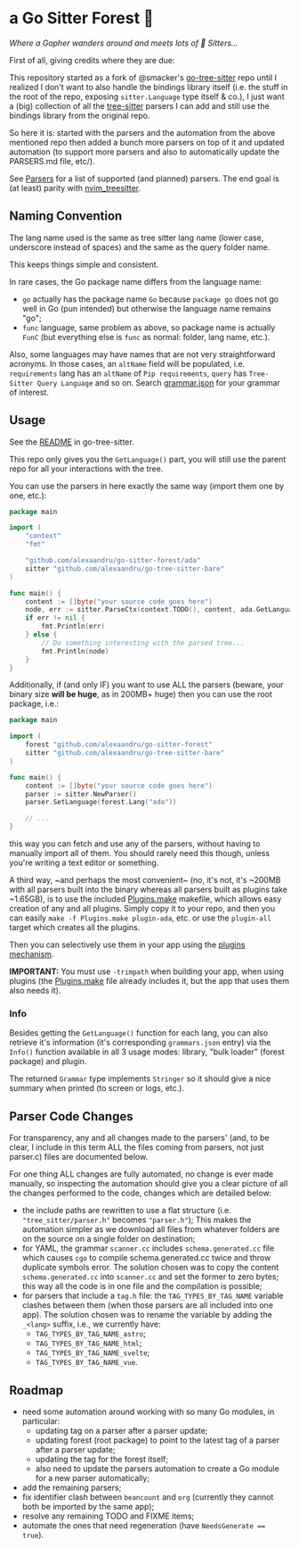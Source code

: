 # a Go Sitter Forest 🌳
_Where a Gopher wanders around and meets lots of 🌳 Sitters..._

First of all, giving credits where they are due:

This repository started as a fork of @smacker's [go-tree-sitter](https://github.com/smacker/go-tree-sitter) repo
until I realized I don't want to also handle the bindings library itself
(i.e. the stuff in the root of the repo, exposing `sitter.Language` type
itself & co.), I just want a (big) collection of all the [tree-sitter](https://github.com/tree-sitter/tree-sitter)
parsers I can add and still use the bindings library from the original repo.

So here it is: started with the parsers and the automation from the above
mentioned repo then added a bunch more parsers on top of it and updated
automation (to support more parsers and also to automatically update the
PARSERS.md file, etc/).

See [Parsers](PARSERS.md) for a list of supported (and planned) parsers.
The end goal is (at least) parity with [nvim_treesitter](https://github.com/nvim-treesitter/nvim-treesitter?tab=readme-ov-file#supported-languages).

## Naming Convention

The lang name used is the same as tree sitter lang name (lower case, underscore
instead of spaces) and the same as the query folder name.

This keeps things simple and consistent.

In rare cases, the Go package name differs from the language name: 
- `go` actually has the package name `Go` because `package go` does not go well in Go
  (pun intended) but otherwise the language name remains "go";
- `func` language, same problem as above, so package name is actually `FunC`
  (but everything else is `func` as normal: folder, lang name, etc.).

Also, some languages may have names that are not very straightforward acronyms.
In those cases, an `altName` field will be populated, i.e. `requirements` lang
has an `altName` of `Pip requirements`, `query` has `Tree-Sitter Query Language`
and so on. Search [grammar.json](grammars.json) for
your grammar of interest.

## Usage

See the [README](https://github.com/smacker/go-tree-sitter/blob/master/README.md) in go-tree-sitter.

This repo only gives you the `GetLanguage()` part, you will still use the parent
repo for all your interactions with the tree.

You can use the parsers in here exactly the same way (import them one by one, etc.):

```Go
package main

import (
	"context"
	"fmt"

	"github.com/alexaandru/go-sitter-forest/ada"
	sitter "github.com/alexaandru/go-tree-sitter-bare"
)

func main() {
	content := []byte("your source code goes here")
	node, err := sitter.ParseCtx(context.TODO(), content, ada.GetLanguage())
	if err != nil {
		fmt.Println(err)
	} else {
		// Do something interesting with the parsed tree...
		fmt.Println(node)
	}
}
```

Additionally, if (and only IF) you want to use ALL the parsers (beware, your binary
size **will be huge**, as in 200MB+ huge) then you can use the root package, i.e.:

```Go
package main

import (
    forest "github.com/alexaandru/go-sitter-forest"
    sitter "github.com/alexaandru/go-tree-sitter-bare"
)

func main() {
    content := []byte("your source code goes here")
    parser := sitter.NewParser()
    parser.SetLanguage(forest.Lang("ada"))

    // ...
}
```

this way you can fetch and use any of the parsers, without having to manually import
all of them. You should rarely need this though, unless you're writing a text editor
or something.

A third way, ~and perhaps the most convenient~ (no, it's not, it's \~200MB with all
parsers built into the binary whereas all parsers built as plugins take \~1.65GB),
is to use the included [Plugins.make](Plugins.make)
makefile, which allows easy creation of any and all plugins. Simply copy it to
your repo, and then you can easily `make -f Plugins.make plugin-ada`, etc. or
use the `plugin-all` target which creates all the plugins.

Then you can selectively use them in your app using the [plugins mechanism](https://pkg.go.dev/plugin).

**IMPORTANT:** You must use `-trimpath` when building your app, when using plugins
(the [Plugins.make](Plugins.make) file already includes it, but the app that uses them also needs it).

### Info

Besides getting the `GetLanguage()` function for each lang, you can also retrieve
it's information (it's corresponding `grammars.json` entry) via the `Info()` function
available in all 3 usage modes: library, "bulk loader" (forest package) and plugin.

The returned `Grammar` type implements `Stringer` so it should give a nice summary
when printed (to screen or logs, etc.).

## Parser Code Changes

For transparency, any and all changes made to the parsers' (and, to be clear, I
include in this term ALL the files coming from parsers, not just parser.c) files
are documented below.

For one thing ALL changes are fully automated, no change is ever made manually,
so inspecting the automation should give you a clear picture of all the changes
performed to the code, changes which are detailed below:

- the include paths are rewritten to use a flat structure (i.e. `"tree_sitter/parser.h"`
  becomes `"parser.h"`); This makes the automation simpler as we download all files from
  whatever folders are on the source on a single folder on destination;
- for YAML, the grammar `scanner.cc` includes `schema.generated.cc` file which causes `cgo`
  to compile schema.generated.cc twice and throw duplicate symbols error. The solution
  chosen was to copy the content `schema.generated.cc` into `scanner.cc` and set the former
  to zero bytes; this way all the code is in one file and the compilation is possible;
- for parsers that include a `tag.h` file: the `TAG_TYPES_BY_TAG_NAME` variable clashes
  between them (when those parsers are all included into one app). The solution chosen
  was to rename the variable by adding the `_<lang>` suffix, i.e., we currently have:
  - `TAG_TYPES_BY_TAG_NAME_astro`;
  - `TAG_TYPES_BY_TAG_NAME_html`;
  - `TAG_TYPES_BY_TAG_NAME_svelte`;
  - `TAG_TYPES_BY_TAG_NAME_vue`.

## Roadmap

- need some automation around working with so many Go modules, in particular:
  - updating tag on a parser after a parser update;
  - updating forest (root package) to point to the latest tag of a parser after
    a parser update;
  - updating the tag for the forest itself;
  - also need to update the parsers automation to create a Go module for a new
    parser automatically;
- add the remaining parsers;
- fix identifier clash between `beancount` and `org` (currently they cannot both
  be imported by the same app);
- resolve any remaining TODO and FIXME items;
- automate the ones that need regeneration (have `NeedsGenerate == true`).
